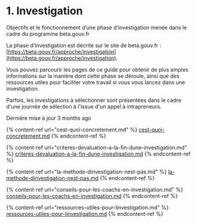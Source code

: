 # 1. Investigation

Objectifs et le fonctionnement d’une phase d’investigation menée dans le cadre du programme beta.gouv.fr

La phase d'investigation est décrite sur le site de beta.gouv.fr : [https://beta.gouv.fr/approche/investigation](https://beta.gouv.fr/approche/investigation).

Vous pouvez parcourir les pages de ce guide pour obtenir de plus amples informations sur la manière dont cette phase se déroule, ainsi que des ressources utiles pour faciliter votre travail si vous vous lancez dans une investigation.

Parfois, les investigations à sélectionner sont présentées dans le cadre d'une journée de sélection à l'issue d'un appel à intrapreneurs.

Dernière mise à jour 3 months ago

{% content-ref url="cest-quoi-concretement.md" %}
[cest-quoi-concretement.md](cest-quoi-concretement.md)
{% endcontent-ref %}

{% content-ref url="criteres-devaluation-a-la-fin-dune-investigation.md" %}
[criteres-devaluation-a-la-fin-dune-investigation.md](criteres-devaluation-a-la-fin-dune-investigation.md)
{% endcontent-ref %}

{% content-ref url="la-methode-dinvestigation-nest-pas.md" %}
[la-methode-dinvestigation-nest-pas.md](la-methode-dinvestigation-nest-pas.md)
{% endcontent-ref %}

{% content-ref url="conseils-pour-les-coachs-en-investigation.md" %}
[conseils-pour-les-coachs-en-investigation.md](conseils-pour-les-coachs-en-investigation.md)
{% endcontent-ref %}

{% content-ref url="ressources-utiles-pour-linvestigation.md" %}
[ressources-utiles-pour-linvestigation.md](ressources-utiles-pour-linvestigation.md)
{% endcontent-ref %}
